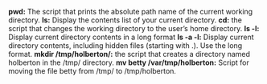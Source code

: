 **pwd:** The script that prints the absolute path name of the current working directory.
**ls:** Display the contents list of your current directory.
**cd:** the script that changes the working directory to the user’s home directory.
**ls -l:** Display current directory contents in a long format
**ls -a -l:** Display current directory contents, including hidden files (starting with .). Use the long format.
**mkdir /tmp/holberton/:** the script that creates a directory named holberton in the /tmp/ directory.
**mv betty /var/tmp/holberton:** Script for moving the file betty from /tmp/ to /tmp/holberton.